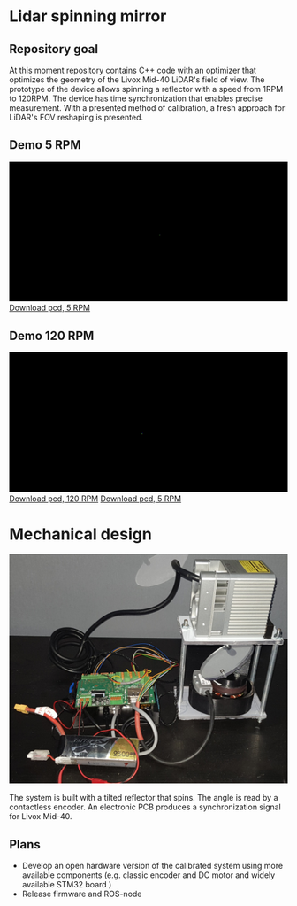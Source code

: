 # Lidar spinning mirror

## Repository goal
At this moment repository contains C++ code with an optimizer that optimizes the geometry 
of the Livox Mid-40 LiDAR's field of view. The prototype of the device allows spinning a 
reflector with a speed from 1RPM to 120RPM. The device has time synchronization that enables 
precise measurement. With a presented method of calibration, a fresh approach for LiDAR's FOV 
reshaping is presented.


## Demo 5 RPM
![Demo 5 rpm](doc/railway_slow.gif)
[Download pcd, 5 RPM](https://storage.googleapis.com/dataset_sensors_pub/pcd_samples/railway_slow.pcd)

## Demo 120 RPM
![Demo 120 rpm](doc/parking_fast.gif)
[Download pcd, 120 RPM](https://storage.googleapis.com/dataset_sensors_pub/pcd_samples/parking_fast_1sec.pcd)
[Download pcd, 5 RPM](https://storage.googleapis.com/dataset_sensors_pub/pcd_samples/parking_fast_1sec.pcd)

# Mechanical design 
![Photo](doc/system_photo.jpg)

The system is built with a tilted reflector that spins. The angle is read by a contactless encoder.
An electronic PCB produces a synchronization signal for Livox Mid-40.

## Plans
 - Develop an open hardware version of the calibrated system using more available components (e.g. classic encoder and DC motor and widely available STM32 board )
 - Release firmware and ROS-node
